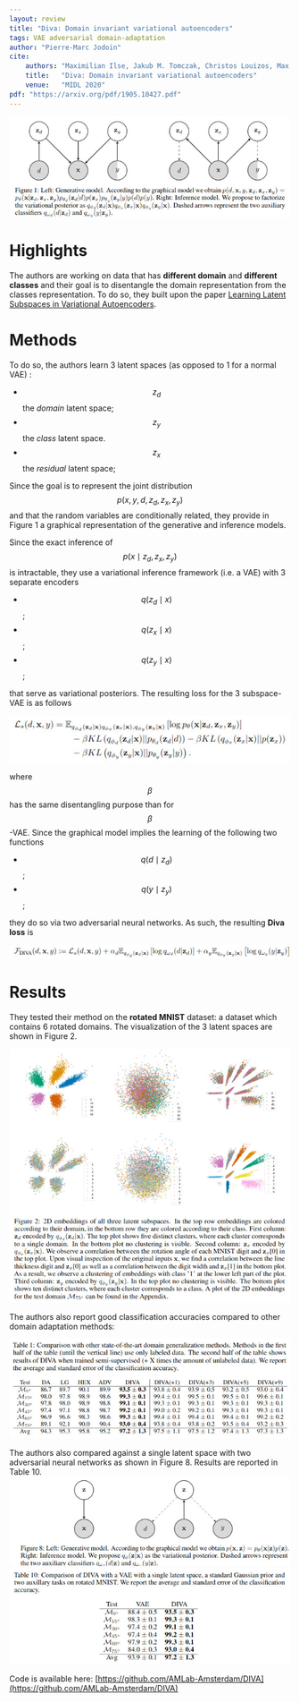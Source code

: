 ```yaml
---
layout: review
title: "Diva: Domain invariant variational autoencoders"
tags: VAE adversarial domain-adaptation
author: "Pierre-Marc Jodoin"
cite:
    authors: "Maximilian Ilse, Jakub M. Tomczak, Christos Louizos, Max Welling"
    title:   "Diva: Domain invariant variational autoencoders"
    venue:   "MIDL 2020"
pdf: "https://arxiv.org/pdf/1905.10427.pdf"
---
```



![](/article/images/diva/sc01.jpg)


# Highlights




The authors are working on data that has **different domain** and **different classes** and their goal is to disentangle the domain representation from the classes representation.  To do so, they built upon the paper [Learning Latent Subspaces in Variational Autoencoders](https://vitalab.github.io/article/2020/02/13/CSVAE.html).

# Methods


To do so, the authors learn 3 latent spaces (as opposed to 1 for a normal VAE) : 

* $$z_d$$ the *domain* latent space;
* $$z_y$$ the *class* latent space. 
* $$z_x$$ the *residual* latent space;

Since the goal is to represent the joint distribution $$p(x,y,d,z_d,z_x,z_y)$$ and that the random variables are conditionally related, they provide in Figure 1 a graphical representation of the generative and inference models.

Since the exact inference of $$p(x\mid z_d,z_x,z_y)$$ is intractable, they use a variational inference framework (i.e. a VAE) with 3 separate encoders 

* $$q(z_d\mid x)$$;
* $$q(z_x\mid x)$$;
* $$q(z_y\mid x)$$;

that serve as variational posteriors. The resulting loss for the 3 subspace-VAE is as follows

![](/article/images/diva/sc02.jpg)

where $$\beta$$ has the same disentangling purpose than for $$\beta$$-VAE.  Since the graphical model implies the learning of the following two functions

* $$q(d\mid z_d)$$;
* $$q(y\mid z_y)$$;

they do so via two adversarial neural networks.  As such, the resulting **Diva loss** is 

![](/article/images/diva/sc03.jpg)



# Results
They tested their method on the **rotated MNIST** dataset: a dataset which contains 6 rotated domains.  The visualization of the 3 latent spaces are shown in Figure 2.


![](/article/images/diva/sc04.jpg)

The authors also report good classification accuracies compared to other domain adaptation methods:

![](/article/images/diva/sc05.jpg)

The authors also compared against a single latent space with two adversarial neural networks as shown in Figure 8.   Results are reported in Table 10.  
![](/article/images/diva/sc07.jpg)
![](/article/images/diva/sc08.jpg)


Code is available here: [https://github.com/AMLab-Amsterdam/DIVA](https://github.com/AMLab-Amsterdam/DIVA)


